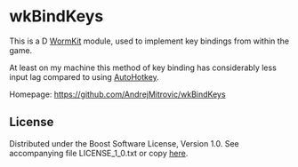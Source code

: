 # wkBindKeys

This is a D [WormKit](http://worms2d.info/WormKit) module,
used to implement key bindings from within the game.

At least on my machine this method of key binding has
considerably less input lag compared to using
[AutoHotkey](http://www.autohotkey.com/).

Homepage: https://github.com/AndrejMitrovic/wkBindKeys

## License

Distributed under the Boost Software License, Version 1.0.
See accompanying file LICENSE_1_0.txt or copy [here][BoostLicense].

[BoostLicense]: http://www.boost.org/LICENSE_1_0.txt
